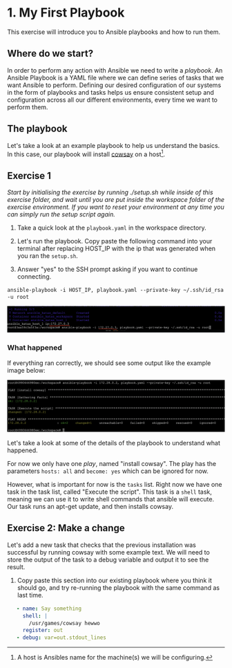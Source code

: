 # 1. My First Playbook

This exercise will introduce you to Ansible playbooks and how to run them.

## Where do we start?
In order to perform any action with Ansible we need to write a *playbook*. An Ansible Playbook is a YAML file where we can define series of tasks that we want Ansible to perform. Defining our desired configuration of our systems in the form of playbooks and tasks helps us ensure consistent setup and configuration across all our different environments, every time we want to perform them.

## The playbook
Let's take a look at an example playbook to help us understand the basics. In this case, our playbook will install [cowsay](https://pypi.org/project/cowsay/)
on a host[^1].

[^1]: A host is Ansibles name for the machine(s) we will be configuring.

## Exercise 1

*Start by initialising the exercise by running ./setup.sh while inside of this exercise folder, and wait until you are put inside the workspace folder of the exercise environment. If you want to reset your environment at any time you can simply run the setup script again.*

1. Take a quick look at the `playbook.yaml` in the workspace directory.

2. Let's run the playbook. Copy paste the following command into your terminal after replacing HOST_IP with the ip that was generated when you ran the `setup.sh`.

3. Answer "yes" to the SSH prompt asking if you want to continue connecting.
```
ansible-playbook -i HOST_IP, playbook.yaml --private-key ~/.ssh/id_rsa -u root
```
![playbook run helper image](/utils/assets/my-first-playbook_img_1.png)

### What happened

If everything ran correctly, we should see some output like the example image below:

![playbook run output image](/utils/assets/my-first-playbook_img_2.png)

Let's take a look at some of the details of the playbook to understand what happened.

For now we only have one *play*, named "install cowsay". The play has the parameters `hosts: all` and  `become: yes` which can be ignored for now.

However, what is important for now is the `tasks` list. Right now we have one task in the task list, called "Execute the script". This task is a `shell` task, meaning we can use it to write shell commands that ansible will execute. Our task runs an apt-get update, and then installs cowsay.

## Exercise 2: Make a change
Let's add a new task that checks that the previous installation was successful by running cowsay with some example text. We will need to store the output of the task to a debug variable and output it to see the result.

1. Copy paste this section into our existing playbook where you think it should go, and try re-running the playbook with the same command as last time.

 ```yaml
    - name: Say something
      shell: |
        /usr/games/cowsay hewwo
      register: out
    - debug: var=out.stdout_lines
```
